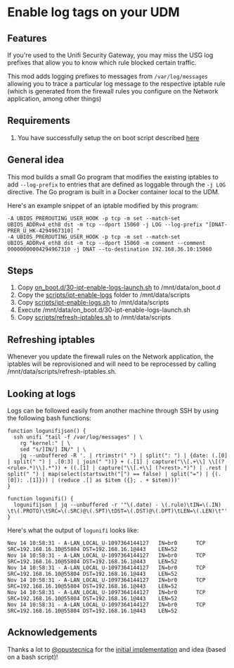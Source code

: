 # Enable log tags on your UDM

## Features

If you're used to the Unifi Security Gateway, you may miss the USG log prefixes that allow you to know which rule blocked certain traffic.

This mod adds logging prefixes to messages from `/var/log/messages` allowing you to trace a particular log message to the respective iptable rule (which is generated from the firewall rules you configure on the Network application, among other things)

## Requirements

1. You have successfully setup the on boot script described [here](https://github.com/boostchicken/udm-utilities/tree/master/on-boot-script)

## General idea

This mod builds a small Go program that modifies the existing iptables to add `--log-prefix` to entries that are defined as loggable through the `-j LOG` directive. The Go program is built in a Docker container local to the UDM.

Here's an example snippet of an iptable modified by this program:

```
-A UBIOS_PREROUTING_USER_HOOK -p tcp -m set --match-set UBIOS_ADDRv4_eth8 dst -m tcp --dport 15060 -j LOG --log-prefix "[DNAT-PRER_U_HK-4294967310] "
-A UBIOS_PREROUTING_USER_HOOK -p tcp -m set --match-set UBIOS_ADDRv4_eth8 dst -m tcp --dport 15060 -m comment --comment 00000000004294967310 -j DNAT --to-destination 192.168.36.10:15060
```

## Steps

1. Copy [on_boot.d/30-ipt-enable-logs-launch.sh](./on_boot.d/30-ipt-enable-logs-launch.sh) to /mnt/data/on_boot.d
1. Copy the [scripts/ipt-enable-logs](./scripts/ipt-enable-logs) folder to /mnt/data/scripts
1. Copy [scripts/ipt-enable-logs.sh](./scripts/ipt-enable-logs.sh) to /mnt/data/scripts
1. Execute /mnt/data/on_boot.d/30-ipt-enable-logs-launch.sh
1. Copy [scripts/refresh-iptables.sh](./scripts/refresh-iptables.sh) to /mnt/data/scripts

## Refreshing iptables

Whenever you update the firewall rules on the Network application, the iptables will be reprovisioned and will need to be reprocessed
by calling /mnt/data/scripts/refresh-iptables.sh.

## Looking at logs

Logs can be followed easily from another machine through SSH by using the following bash functions:

```shell
function logunifijson() {
  ssh unifi "tail -f /var/log/messages" | \
    rg "kernel:" | \
    sed "s/]IN/] IN/" | \
    jq --unbuffered -R '. | rtrimstr(" ") | split(": ") | {date: (.[0] | split(" ") | .[0:3] | join(" "))} + (.[1] | capture("\\[.+\\] \\[(?<rule>.*)\\].*")) + ((.[1] | capture("\\[.+\\] (?<rest>.*)") | .rest | split(" ") | map(select(startswith("[") == false) | split("=") | {(.[0]): .[1]})) | (reduce .[] as $item ({}; . + $item)))'
}

function logunifi() {
  logunifijson | jq --unbuffered -r '"\(.date) - \(.rule)\tIN=\(.IN)  \t\(.PROTO)\tSRC=\(.SRC)@\(.SPT)\tDST=\(.DST)@\(.DPT)\tLEN=\(.LEN)\t"'
}
```

Here's what the output of `logunifi` looks like:

```
Nov 14 10:58:31 - A-LAN_LOCAL_U-1097364144127	IN=br0  	TCP	SRC=192.168.16.10@55804	DST=192.168.16.1@443	LEN=52
Nov 14 10:58:31 - A-LAN_LOCAL_U-1097364144127	IN=br0  	TCP	SRC=192.168.16.10@55804	DST=192.168.16.1@443	LEN=52
Nov 14 10:58:31 - A-LAN_LOCAL_U-1097364144127	IN=br0  	TCP	SRC=192.168.16.10@55804	DST=192.168.16.1@443	LEN=52
Nov 14 10:58:31 - A-LAN_LOCAL_U-1097364144127	IN=br0  	TCP	SRC=192.168.16.10@55804	DST=192.168.16.1@443	LEN=52
Nov 14 10:58:31 - A-LAN_LOCAL_U-1097364144127	IN=br0  	TCP	SRC=192.168.16.10@55804	DST=192.168.16.1@443	LEN=52
Nov 14 10:58:31 - A-LAN_LOCAL_U-1097364144127	IN=br0  	TCP	SRC=192.168.16.10@55804	DST=192.168.16.1@443	LEN=52
```

## Acknowledgements

Thanks a lot to [@opustecnica](https://github.com/opustecnica) for the [initial implementation](https://github.com/opustecnica/public/wiki/UDM-&-UDM-PRO-NOTES) and idea (based on a bash script)!
